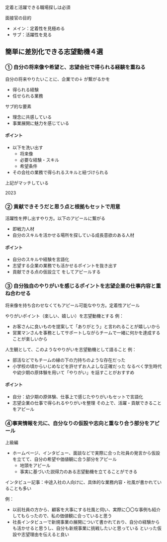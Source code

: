 
定着と活躍できる職場探しは必須

面接官の目的
- メイン：定着性を見極める
- サブ：活躍性を見る

## 簡単に差別化できる志望動機４選

### ① 自分の将来像や希望と、志望会社で得られる経験を重ねる

自分の将来やりたいことに、企業での↓ が繋がるかを
- 得られる経験
- 任せられる業務

サブ的な要素
- 理念に共感している
- 事業展開に魅力を感じている

#### ポイント

- 以下を洗い出す
	- 将来像
	- 必要な経験・スキル
	- 希望条件
- その会社の業務で得られるスキルと紐づけられる

上記がマッチしている


2023


### ② 貢献できそうだと思う点と根拠もセットで用意

活躍性を押し出すやり方。以下のアピールに繋がる
- 即戦力人材
- 自分のスキルを活かせる場所を探している成長意欲のある人材

#### ポイント

- 自分のスキルや経験を言語化
- 志望する企業の業務でも活かせるポイントを抜き出す
- 貢献できる点の仮設立て
をしてアピールする

### ③ 自分独自のやりがいを感じるポイントを志望企業の仕事内容と重ね合わせる

将来像を持ち合わせなくてもアピール可能なやり方。定着性アピール

やりがいポイント（楽しい、嬉しい）を志望動機とする
例：
- お客さんに良いものを提案して「ありがとう」と言われることが嬉しいから
- 営業マンさんを事務としてサポートしながらチームで一緒に何かを達成することが楽しいから

人生観として、このようなやりがいを志望動機として語ること
例：
- 部活などでもチームの縁の下の力持ちのような存在だった
- 小学校の頃からいじめなどを許せずお人よしな正確だった
なるべく学生時代や幼少期の原体験を用いて「やりがい」を話すことがおすすめ

#### ポイント

- 自分：幼少期の原体験、仕事上で感じたやりがいもセットで言語化
- 志望企業の仕事で得られるやりがいを整理
その上で、活躍・貢献できることをアピール

### ④事実情報を元に、自分なりの仮設や志向と重なり合う部分をアピール

上級編

- ホームページ、インタビュー、面談などで実際に合った社員の発言から仮設を立てて、自分の希望や価値観に合う部分をアピール
	- 地頭をアピール
	- 事実に基づいた説得力のある志望動機を立てることができる

インタビュー記事：中途入社の人向けに、具体的な業務内容・社風が書かれていることも多い

例：
- 以前社員の方から、顧客を大事にする社風と伺い、実際に〇〇な事例も紹介してもらったので、私の価値観に合っていると思う
- 社長インタビューで新規事業の展開について書かれており、自分の経験からも活かせると思うし、自分も新規事業に挑戦したいと思っている
といった仮設や志望理由を伝えると良い